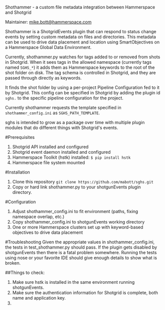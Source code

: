 Shothammer - a custom file metadata integration between Hammerspace and Shotgrid

Maintainer: mike.bott@hammerspace.com

Shothammer is a ShotgridEvents plugin that can respond to status change events by setting
custom metadata on files and directories. This metadata can be used to drive data placement and location
using SmartObjectives on a Hammerspace Global Data Environment.

Currently, shothammer.py watches for tags added to or removed from shots in Shotgrid. When 
it sees tags in the allowed namespace (currently tags named `SGHS_*`) it adds them as
Hammerspace keywords to the root of the shot folder on disk. The tag schema is controlled in Shotgrid,
and they are passed through directly as keywords.

It finds the shot folder by using a per-project Pipeline Configuration fed to it by Shotgrid. This config can be specified
in Shotgrid by adding the plugin id `sghs.` to the specific pipeline configuration for the project.

Currently shothammer requests the template specified in `shothammer_config.ini` as `SGHS_PATH_TEMPLATE`.

sghs is intended to grow as a package over time with multiple plugin modules that do different things with Shotgrid's
events.

#Prerequisites
1. Shotgrid API installed and configured 
2. Shotgrid event daemon installed and configured
3. Hammerspace Toolkit (hstk) installed: `$ pip install hstk`
4. Hammerspace file system mounted

#Installation
1. Clone this repository `git clone https://github.com/mabott/sghs.git`
2. Copy or hard link shothammer.py to your shotgunEvents plugin directory.

#Configuration
1. Adjust shothammer_config.ini to fit environment (paths, fixing namespace overlap, etc.)
2. Copy shothammer_config.ini to shotgunEvents working directory 
3. One or more Hammerspace clusters set up with keyword-based objectives to drive data placement

#Troubleshooting
Given the appropriate values in shothammer_config.ini, the tests in test_shothammer.py should pass. If the plugin gets
disabled by shotgunEvents then there is a fatal problem somewhere. Running the tests using nose or your favorite IDE
should give enough details to show what is broken.

##Things to check:
1. Make sure hstk is installed in the same environment running shotgunEvents.
2. Make sure the authentication information for Shotgrid is complete, both name and application key.
3. 